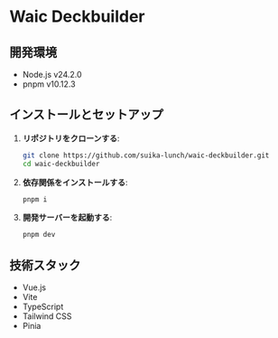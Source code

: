 # Waic Deckbuilder

## 開発環境

- Node.js v24.2.0
- pnpm v10.12.3

## インストールとセットアップ

1.  **リポジトリをクローンする**:

    ```bash
    git clone https://github.com/suika-lunch/waic-deckbuilder.git
    cd waic-deckbuilder
    ```

2.  **依存関係をインストールする**:

    ```bash
    pnpm i
    ```

3.  **開発サーバーを起動する**:
    ```bash
    pnpm dev
    ```

## 技術スタック

- Vue.js
- Vite
- TypeScript
- Tailwind CSS
- Pinia

